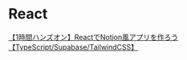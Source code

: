 # React
[【1時間ハンズオン】ReactでNotion風アプリを作ろう【TypeScript/Supabase/TailwindCSS】](https://qiita.com/Sicut_study/items/d3ef6d1347515c65a713)
